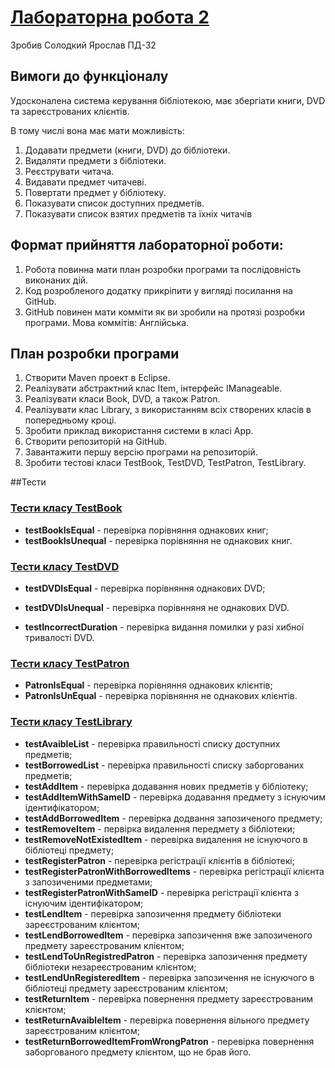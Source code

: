 ﻿# [Лабораторна робота 2](README.md)

Зробив Солодкий Ярослав ПД-32

## Вимоги до функціоналу
Удосконалена система керування бібліотекою, має збергіати книги, DVD та зареєстрованих клієнтів. 

В тому числі вона має мати можливість:
1. Додавати предмети (книги, DVD) до бібліотеки.
1. Видаляти предмети з бібліотеки.
1. Реєструвати читача.
1. Видавати предмет читачеві.
1. Повертати предмет у бібліотеку.
1. Показувати список доступних предметів.
1. Показувати список взятих предметів та їхніх читачів

## Формат прийняття лабораторної роботи: 

1. Робота повинна мати план розробки програми та послідовність виконаних дій.
1. Код розробленого додатку прикріпити у вигляді посилання на GitHub.
1. GitHub повинен мати комміти як ви зробили на протязі розробки програми. Мова коммітів: Англійська.

## План розробки програми
1. Створити Maven проект в Eclipse.
1. Реалізувати абстрактний клас Item, інтерфейс IManageable.
1. Реалізувати класи Book, DVD, а також Patron.
1. Реалізувати клас Library, з використанням всіх створених класів в попередньому кроці.
1. Зробити приклад використання системи в класі App.
1. Створити репозиторій на GitHub.
1. Завантажити першу версію програми на репозиторій.
1. Зробити тестові класи TestBook, TestDVD, TestPatron, TestLibrary.

##Тести
### [Тести класу TestBook](src/test/java/com/solodkyi/java_labs/Lab2Test/TestBook)
- **testBookIsEqual** - перевірка порівняння однакових книг;
- **testBookIsUnequal** - перевірка порівняння не однакових книг.

### [Тести класу TestDVD](src/test/java/com/solodkyi/java_labs/Lab2Test/TestDVD)
- **testDVDIsEqual** - перевірка порівняння однакових DVD;
- **testDVDIsUnequal** - перевірка порівнняня не однакових DVD.

- **testIncorrectDuration** - перевірка видання помилки у разі хибної тривалості DVD.
### [Тести класу TestPatron](src/test/java/com/solodkyi/java_labs/Lab2Test/TestPatron)
- **PatronIsEqual** - перевірка порівняння однакових клієнтів;
- **PatronIsUnEqual** - перевірка порівняння не однакових клієнтів.

### [Тести класу TestLibrary](src/test/java/com/solodkyi/java_labs/Lab2Test/TestLibrary)
- **testAvaibleList** - перевірка правильності списку доступних предметів;
- **testBorrowedList** - перевірка правильності списку заборгованих предметів;
- **testAddItem** - перевірка додавання нових предметів у бібліотеку;
- **testAddItemWithSameID** - перевірка додавання предмету з існуючим ідентифікатором;
- **testAddBorrowedItem** - перевірка додвання запозиченого предмету;
- **testRemoveItem** - первірка видалення передмету з бібліотеки;
- **testRemoveNotExistedItem** - перевірка видалення не існуючого в бібліотеці предмету;
- **testRegisterPatron** - перевірка регістрації клієнтів в бібліотекі;
- **testRegisterPatronWithBorrowedItems** - перевірка регістрації клієнта з запозиченими предметами;
- **testRegisterPatronWithSameID** - перевірка регістрації клієнта з існуючим ідентифікатором;
- **testLendItem** - перевірка запозичення предмету бібліотеки зареєстрованим клієнтом;
- **testLendBorrowedItem** - перевірка запозичення вже запозиченого предмету зареєстрованим клієнтом;
- **testLendToUnRegistredPatron** - перевірка запозичення предмету бібліотеки незареєстрованим клієнтом;
- **testLendUnRegisteredItem** - перевірка запозичення не існуючого в бібліотеці предмету зареєстрованим клієнтом;
- **testReturnItem** - перевірка повернення предмету зареєстрованим клієнтом;
- **testReturnAvaibleItem** - перевірка повернення вільного предмету зареєстрованим клієнтом;
- **testReturnBorrowedItemFromWrongPatron** - перевірка повернення заборгованого предмету клієнтом, що не брав його.
